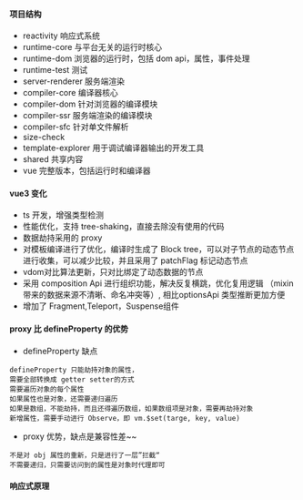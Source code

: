 #### 项目结构
* reactivity 响应式系统
* runtime-core 与平台无关的运行时核心
* runtime-dom 浏览器的运行时，包括 dom api，属性，事件处理 
* runtime-test 测试
* server-renderer 服务端渲染
* compiler-core 编译器核心
* compiler-dom 针对浏览器的编译模块
* compiler-ssr 服务端渲染的编译模块
* compiler-sfc 针对单文件解析
* size-check
* template-explorer 用于调试编译器输出的开发工具
* shared 共享内容
* vue 完整版本，包括运行时和编译器

#### vue3 变化
* ts 开发，增强类型检测
* 性能优化，支持 tree-shaking，直接去除没有使用的代码
* 数据劫持采用的 proxy 
* 对模板编译进行了优化，编译时生成了 Block tree，可以对子节点的动态节点进行收集，可以减少比较，并且采用了 patchFlag 标记动态节点
* vdom对比算法更新，只对比绑定了动态数据的节点
* 采用 composition Api 进行组织功能，解决反复横跳，优化复用逻辑 （mixin带来的数据来源不清晰、命名冲突等）, 相比optionsApi 类型推断更加方便
* 增加了 Fragment,Teleport，Suspense组件

#### proxy 比 defineProperty 的优势
* defineProperty 缺点
```
defineProperty 只能劫持对象的属性，
需要全部转换成 getter setter的方式
需要遍历对象的每个属性
如果属性也是对象，还需要递归遍历
如果是数组，不能劫持，而且还得遍历数组，如果数组项是对象，需要再劫持对象
新增属性，需要手动进行 Observe，即 vm.$set(targe, key, value)
```
* proxy 优势，缺点是兼容性差~~
```
不是对 obj 属性的重新，只是进行了一层”拦截“
不需要递归，只需要访问到的属性是对象时代理即可
```

#### 响应式原理

